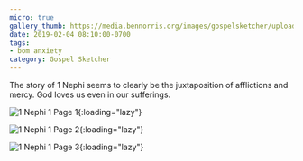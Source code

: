 ```yaml
---
micro: true
gallery_thumb: https://media.bennorris.org/images/gospelsketcher/uploads/2019/a3539ba8c2.jpg
date: 2019-02-04 08:10:00-0700
tags:
- bom anxiety
category: Gospel Sketcher
---
```


The story of 1 Nephi seems to clearly be the juxtaposition of afflictions and mercy. God loves us even in our sufferings.

![1 Nephi 1 Page 1](https://media.bennorris.org/images/gospelsketcher/uploads/2019/a3539ba8c2.jpg){:loading="lazy"}

![1 Nephi 1 Page 2](https://media.bennorris.org/images/gospelsketcher/uploads/2019/7dd7f40c82.jpg){:loading="lazy"}

![1 Nephi 1 Page 3](https://media.bennorris.org/images/gospelsketcher/uploads/2019/7c60af4690.jpg){:loading="lazy"}